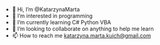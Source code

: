 - 👋 Hi, I’m @KatarzynaMarta
- 👀 I’m interested in programming
- 🌱 I’m currently learning C# Python VBA
- 💞️ I’m looking to collaborate on anything to help me learn
- 📫 How to reach me katarzyna.marta.kuich@gmail.com

<!---
KatarzynaMarta/KatarzynaMarta is a ✨ special ✨ repository because its `README.md` (this file) appears on your GitHub profile.
You can click the Preview link to take a look at your changes.
--->
